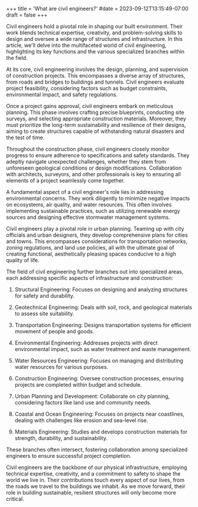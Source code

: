 +++
title = 'What are civil engineers?'
#date = 2023-09-12T13:15:49-07:00
draft = false
+++


Civil engineers hold a pivotal role in shaping our built environment. Their work blends technical expertise, creativity, and problem-solving skills to design and oversee a wide range of structures and infrastructure. In this article, we'll delve into the multifaceted world of civil engineering, highlighting its key functions and the various specialized branches within the field.


At its core, civil engineering involves the design, planning, and supervision of construction projects. This encompasses a diverse array of structures, from roads and bridges to buildings and tunnels. Civil engineers evaluate project feasibility, considering factors such as budget constraints, environmental impact, and safety regulations.


Once a project gains approval, civil engineers embark on meticulous planning. This phase involves crafting precise blueprints, conducting site surveys, and selecting appropriate construction materials. Moreover, they must prioritize the long-term sustainability and resilience of their designs, aiming to create structures capable of withstanding natural disasters and the test of time.


Throughout the construction phase, civil engineers closely monitor progress to ensure adherence to specifications and safety standards. They adeptly navigate unexpected challenges, whether they stem from unforeseen geological conditions or design modifications. Collaboration with architects, surveyors, and other professionals is key to ensuring all elements of a project seamlessly come together.


A fundamental aspect of a civil engineer's role lies in addressing environmental concerns. They work diligently to minimize negative impacts on ecosystems, air quality, and water resources. This often involves implementing sustainable practices, such as utilizing renewable energy sources and designing effective stormwater management systems.


Civil engineers play a pivotal role in urban planning. Teaming up with city officials and urban designers, they develop comprehensive plans for cities and towns. This encompasses considerations for transportation networks, zoning regulations, and land use policies, all with the ultimate goal of creating functional, aesthetically pleasing spaces conducive to a high quality of life.


The field of civil engineering further branches out into specialized areas, each addressing specific aspects of infrastructure and construction:

1. Structural Engineering: Focuses on designing and analyzing structures for safety and durability.

2. Geotechnical Engineering: Deals with soil, rock, and geological materials to assess site suitability.

3. Transportation Engineering: Designs transportation systems for efficient movement of people and goods.

4. Environmental Engineering: Addresses projects with direct environmental impact, such as water treatment and waste management.

5. Water Resources Engineering: Focuses on managing and distributing water resources for various purposes.

6. Construction Engineering: Oversee construction processes, ensuring projects are completed within budget and schedule.

7. Urban Planning and Development: Collaborate on city planning, considering factors like land use and community needs.

8. Coastal and Ocean Engineering: Focuses on projects near coastlines, dealing with challenges like erosion and sea-level rise.

9. Materials Engineering: Studies and develops construction materials for strength, durability, and sustainability.

These branches often intersect, fostering collaboration among specialized engineers to ensure successful project completion.

Civil engineers are the backbone of our physical infrastructure, employing technical expertise, creativity, and a commitment to safety to shape the world we live in. Their contributions touch every aspect of our lives, from the roads we travel to the buildings we inhabit. As we move forward, their role in building sustainable, resilient structures will only become more critical.
